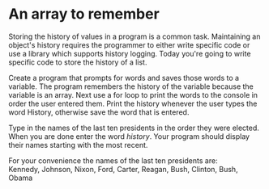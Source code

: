 # An array to remember

Storing the history of values in a program is a common task. Maintaining an object's history requires the programmer to either write specific code or use a library which supports history logging. Today you're going to write specific code to store the history of a list.

Create a program that prompts for words and saves those words to a variable. The program remembers the history of the variable because the variable is an array. Next use a for loop to print the words to the console in order the user entered them. Print the history whenever the user types the word History, otherwise save the word that is entered.

Type in the names of the last ten presidents in the order they were elected. When you are done enter the word _history_. Your program should display their names starting with the most recent.

For your convenience the names of the last ten presidents are:  
 Kennedy, Johnson, Nixon, Ford, Carter, Reagan, Bush, Clinton, Bush, Obama

